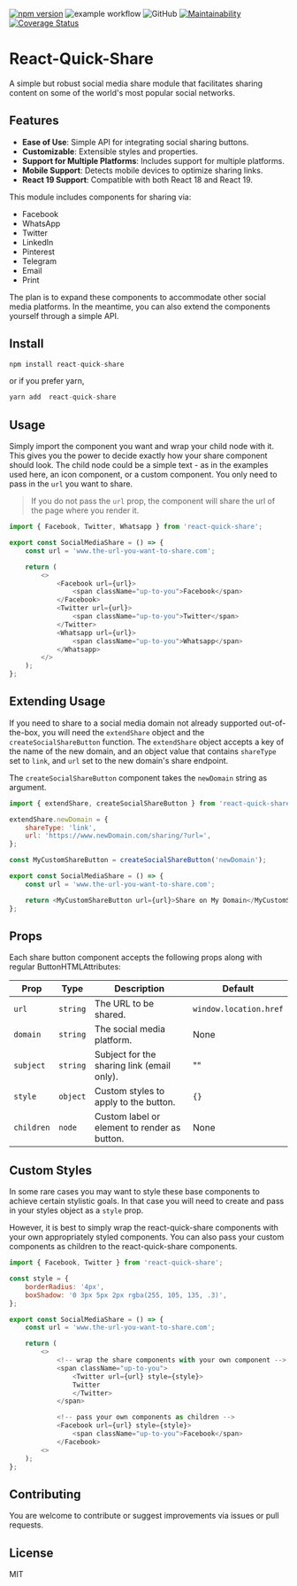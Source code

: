 [![npm version](https://badge.fury.io/js/react-quick-share.svg)](https://badge.fury.io/js/react-quick-share)
![example workflow](https://github.com/SamOdum/react-quick-share/actions/workflows/build.yml/badge.svg)
![GitHub](https://img.shields.io/github/license/SamOdum/react-quick-share)
[![Maintainability](https://api.codeclimate.com/v1/badges/e49dc83aa20662598bf4/maintainability)](https://codeclimate.com/github/SamOdum/react-quick-share/maintainability)
[![Coverage Status](https://coveralls.io/repos/github/SamOdum/react-quick-share/badge.svg?branch=main)](https://coveralls.io/github/SamOdum/react-quick-share?branch=main)

<!-- [![Dependencies](https://img.shields.io/librariesio/release/npm/react-quick-share)](https://libraries.io/npm/react-quick-share) -->

# React-Quick-Share

A simple but robust social media share module that facilitates sharing content on some of the world's most popular social networks.

## Features

- **Ease of Use**: Simple API for integrating social sharing buttons.
- **Customizable**: Extensible styles and properties.
- **Support for Multiple Platforms**: Includes support for multiple platforms.
- **Mobile Support**: Detects mobile devices to optimize sharing links.
- **React 19 Support**: Compatible with both React 18 and React 19.

This module includes components for sharing via:

- Facebook
- WhatsApp
- Twitter
- LinkedIn
- Pinterest
- Telegram
- Email
- Print

The plan is to expand these components to accommodate other social media platforms. In the meantime, you can also extend the components yourself
through a simple API.

## Install

```js
npm install react-quick-share
```

or if you prefer yarn,

```js
yarn add  react-quick-share
```

## Usage

Simply import the component you want and wrap your child node with it. This gives you the power to decide exactly how your share component should
look. The child node could be a simple text - as in the examples used here, an icon component, or a custom component. You only need to pass in the
`url` you want to share.

> If you do not pass the `url` prop, the component will share the url of the page where you render it.

```js
import { Facebook, Twitter, Whatsapp } from 'react-quick-share';

export const SocialMediaShare = () => {
    const url = 'www.the-url-you-want-to-share.com';

    return (
        <>
            <Facebook url={url}>
                <span className="up-to-you">Facebook</span>
            </Facebook>
            <Twitter url={url}>
                <span className="up-to-you">Twitter</span>
            </Twitter>
            <Whatsapp url={url}>
                <span className="up-to-you">Whatsapp</span>
            </Whatsapp>
        </>
    );
};
```

## Extending Usage

If you need to share to a social media domain not already supported out-of-the-box, you will need the `extendShare` object and the
`createSocialShareButton` function. The `extendShare` object accepts a key of the name of the new domain, and an object value that contains
`shareType` set to `link`, and `url` set to the new domain's share endpoint.

The `createSocialShareButton` component takes the `newDomain` string as argument.

```js
import { extendShare, createSocialShareButton } from 'react-quick-share';

extendShare.newDomain = {
    shareType: 'link',
    url: 'https://www.newDomain.com/sharing/?url=',
};

const MyCustomShareButton = createSocialShareButton('newDomain');

export const SocialMediaShare = () => {
    const url = 'www.the-url-you-want-to-share.com';

    return <MyCustomShareButton url={url}>Share on My Domain</MyCustomShareButton>;
};
```

## Props

Each share button component accepts the following props along with regular ButtonHTMLAttributes:

| Prop       | Type     | Description                                  | Default                |
| ---------- | -------- | -------------------------------------------- | ---------------------- |
| `url`      | `string` | The URL to be shared.                        | `window.location.href` |
| `domain`   | `string` | The social media platform.                   | None                   |
| `subject`  | `string` | Subject for the sharing link (email only).   | ""                     |
| `style`    | `object` | Custom styles to apply to the button.        | `{}`                   |
| `children` | `node`   | Custom label or element to render as button. | None                   |

## Custom Styles

In some rare cases you may want to style these base components to achieve certain stylistic goals. In that case you will need to create and pass in
your styles object as a `style` prop.

However, it is best to simply wrap the react-quick-share components with your own appropriately styled components. You can also pass your custom
components as children to the react-quick-share components.

```js
import { Facebook, Twitter } from 'react-quick-share';

const style = {
    borderRadius: '4px',
    boxShadow: '0 3px 5px 2px rgba(255, 105, 135, .3)',
};

export const SocialMediaShare = () => {
    const url = 'www.the-url-you-want-to-share.com';

    return (
        <>
            <!-- wrap the share components with your own component -->
            <span className="up-to-you">
                <Twitter url={url} style={style}>
                Twitter
                </Twitter>
            </span>

            <!-- pass your own components as children -->
            <Facebook url={url} style={style}>
                <span className="up-to-you">Facebook</span>
            </Facebook>
        <>
    );
};
```

## Contributing

You are welcome to contribute or suggest improvements via issues or pull requests.

## License

MIT
